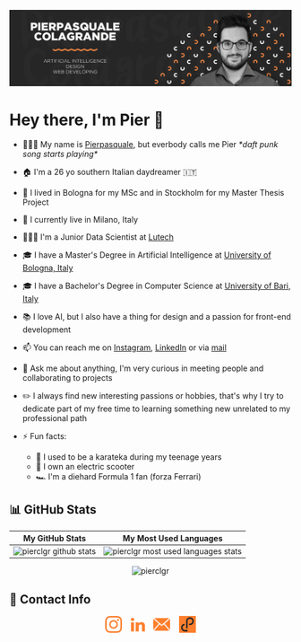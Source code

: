 [![Description banner](https://raw.githubusercontent.com/pierclgr/pierclgr/main/images/banner_dark.png)](https://www.pierpasqualecolagrande.com)

# **Hey there, I'm Pier** 👋

- 🙋🏻‍♂️ My name is [Pierpasquale](https://www.pierpasqualecolagrande.com/#about), but everbody calls me Pier _\*daft punk song starts playing\*_ 

- 🏠 I'm a 26 yo southern Italian daydreamer 🇮🇹

- 👣 I lived in Bologna for my MSc and in Stockholm for my Master Thesis Project

- 📍 I currently live in Milano, Italy

- 👨🏻‍💻 I'm a Junior Data Scientist at [Lutech](https://lutech.group)

- 🎓 I have a Master's Degree in Artificial Intelligence at [University of Bologna, Italy](https://corsi.unibo.it/2cycle/artificial-intelligence/index.html)

- 🎓 I have a Bachelor's Degree in Computer Science at [University of Bari, Italy](https://www.uniba.it/it/ricerca/dipartimenti/informatica/didattica/corsi-di-laurea/informatica-270/laurea-triennale-in-informatica-d.m.-270-1)

<!-- - 🔭 I’m currently working on [Super Resolution](https://github.com/pierclgr/SuperResolution) -->

<!-- - 🌱 I'm currently learning **Image Processing and Computer Vision** -->

- 📚  I love AI, but I also have a thing for design and a passion for front-end development

- 📫 You can reach me on [Instagram](https://www.instagram.com/pierclgr), [LinkedIn](https://www.linkedin.com/in/pierclgr/) or via [mail](mailto:pierpasquale.colagrande@gmail.com)

- 💬 Ask me about anything, I'm very curious in meeting people and collaborating to projects

- ✏️ I always find new interesting passions or hobbies, that's why I try to dedicate part of my free time to learning something new unrelated to my professional path

- ⚡ Fun facts:
  - 🥋 I used to be a karateka during my teenage years
  - 🛴 I own an electric scooter
  - 🏎 I'm a diehard Formula 1 fan (forza Ferrari)
  

## 📊 **GitHub Stats**

<div align="center">

| My GitHub Stats | My Most Used Languages |
|------------|------------|
|<img src="https://github-readme-stats.vercel.app/api?username=pierclgr&show_icons=true&count_private=true&title_color=ef8543&text_color=fefcfb&bg_color=262626&hide_border=1&locale=en&icon_color=ef8543" alt="pierclgr github stats"/>|<img src="https://github-readme-stats.vercel.app/api/top-langs/?username=pierclgr&&title_color=ef8543&text_color=fefcfb&bg_color=262626&hide_border=1&locale=en&icon_color=ef8543&layout=compact&hide=jupyter%20notebook" alt="pierclgr most used languages stats">|
  
</div>


<p align="center">
<img src="https://komarev.com/ghpvc/?username=pierclgr&label=Profile views&color=ef8543&style=flat" alt="pierclgr" />
</p>

## 💬 **Contact Info**
<p align="center">
<a href="https://www.instagram.com/pierclgr/" target="blank"><img align="center" src="https://raw.githubusercontent.com/pierclgr/Personal-Website/master/icons/social-icons/instagram-logo-orange.svg" alt="pierclgr" height="30px" width="30px"/></a>
&nbsp;&nbsp;
<a href="https://www.linkedin.com/in/pierclgr/" target="blank"><img align="center" src="https://raw.githubusercontent.com/pierclgr/Personal-Website/master/icons/social-icons/linkedin-logo-orange.svg" alt="pierclgr" height="25px" width="25px"/></a>
&nbsp;&nbsp;
<a href="mailto:pierpasquale.colagrande@gmail.com" target="blank"><img align="center" src="https://raw.githubusercontent.com/pierclgr/Personal-Website/master/icons/social-icons/mail-orange.svg" alt="pierclgr" height="30px" width="30px"/></a>
&nbsp;&nbsp;
<a href="https://www.pierpasqualecolagrande.com" target="blank"><img align="center" src="https://raw.githubusercontent.com/pierclgr/Personal-Website/master/icons/logo-orange.svg" alt="pierclgr" height="30px" width="30px"/></a>
</p>

<!--
**pierclgr/pierclgr** is a ✨ _special_ ✨ repository because its `README.md` (this file) appears on your GitHub profile.

Here are some ideas to get you started:

- 🔭 I’m currently working on ...
- 🌱 I’m currently learning ...
- 👯 I’m looking to collaborate on ...
- 🤔 I’m looking for help with ...
- 💬 Ask me about ...
- 📫 How to reach me: ...
- 😄 Pronouns: ...
- ⚡ Fun fact: ...
-->
